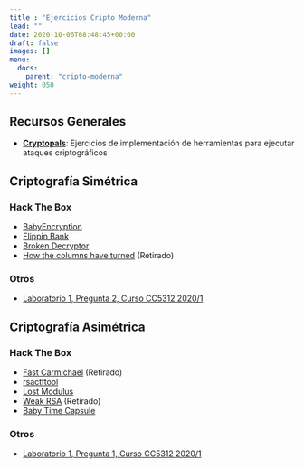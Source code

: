 ```yaml
---
title : "Ejercicios Cripto Moderna"
lead: ""
date: 2020-10-06T08:48:45+00:00
draft: false
images: []
menu:
  docs:
    parent: "cripto-moderna"
weight: 050
---
```


## Recursos Generales

* [**Cryptopals**](https://cryptopals.com/): Ejercicios de implementación de herramientas para ejecutar ataques criptográficos

## Criptografía Simétrica

### Hack The Box

* [BabyEncryption](https://app.hackthebox.com/challenges/babyencryption)
* [Flippin Bank](https://app.hackthebox.eu/challenges/Flippin-Bank)
* [Broken Decryptor](https://app.hackthebox.eu/challenges/Broken-Decryptor)
* [How the columns have turned](https://app.hackthebox.com/challenges/how-the-columns-have-turned) (Retirado)

### Otros

* [Laboratorio 1, Pregunta 2, Curso CC5312 2020/1](https://users.dcc.uchile.cl/~eriveros/cc5312/laboratorios/laboratorio-1/)

## Criptografía Asimétrica

### Hack The Box

* [Fast Carmichael](https://app.hackthebox.com/challenges/fast-carmichael) (Retirado)
* [rsactftool](https://app.hackthebox.com/challenges/rsactftool)
* [Lost Modulus](https://app.hackthebox.com/challenges/lost-modulus)
* [Weak RSA](https://app.hackthebox.com/challenges/weak-rsa) (Retirado)
* [Baby Time Capsule](https://app.hackthebox.com/challenges/baby-time-capsule)

### Otros


* [Laboratorio 1, Pregunta 1, Curso CC5312 2020/1](https://users.dcc.uchile.cl/~eriveros/cc5312/laboratorios/laboratorio-1/)
